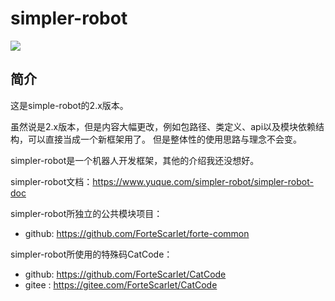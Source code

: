 # simpler-robot

[![](https://img.shields.io/maven-central/v/love.forte.simple-robot/parent)](https://repo1.maven.org/maven2/love/forte/simple-robot/parent/)

## 简介

这是simple-robot的2.x版本。

虽然说是2.x版本，但是内容大幅更改，例如包路径、类定义、api以及模块依赖结构，可以直接当成一个新框架用了。
但是整体性的使用思路与理念不会变。


simpler-robot是一个机器人开发框架，其他的介绍我还没想好。


simpler-robot文档：https://www.yuque.com/simpler-robot/simpler-robot-doc



simpler-robot所独立的公共模块项目：
- github: https://github.com/ForteScarlet/forte-common



simpler-robot所使用的特殊码CatCode：
- github: https://github.com/ForteScarlet/CatCode
- gitee : https://gitee.com/ForteScarlet/CatCode


